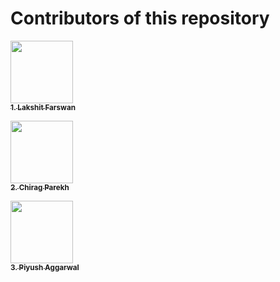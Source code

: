 # Contributors of this repository

[<img src="https://avatars2.githubusercontent.com/u/28424777?s=400&v=4" width="100px;"/><br /><sub><b> 1. Lakshit Farswan </b></sub>]( http://github.com/LakshitF )

[<img src="https://avatars2.githubusercontent.com/u/1888712?s=400&v=4" width="100px;"/><br /><sub><b> 2. Chirag Parekh </b></sub>]( http://github.com/chiragparekh )

[<img src="https://avatars3.githubusercontent.com/u/30289244?s=400&u=5a336a9376c3663812b61e4cd12c7ecc084849a0&v=4" width="100px;"/><br /><sub><b> 3. Piyush Aggarwal </b></sub>]( https://github.com/piyushagru )